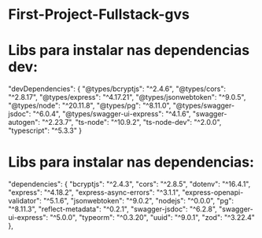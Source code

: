 # First-Project-Fullstack-gvs

# Libs para instalar nas dependencias dev: 
"devDependencies": {
    "@types/bcryptjs": "^2.4.6",
    "@types/cors": "^2.8.17",
    "@types/express": "^4.17.21",
    "@types/jsonwebtoken": "^9.0.5",
    "@types/node": "^20.11.8",
    "@types/pg": "^8.11.0",
    "@types/swagger-jsdoc": "^6.0.4",
    "@types/swagger-ui-express": "^4.1.6",
    "swagger-autogen": "^2.23.7",
    "ts-node": "^10.9.2",
    "ts-node-dev": "^2.0.0",
    "typescript": "^5.3.3"
  }

# Libs para instalar nas dependencias:
 "dependencies": {
    "bcryptjs": "^2.4.3",
    "cors": "^2.8.5",
    "dotenv": "^16.4.1",
    "express": "^4.18.2",
    "express-async-errors": "^3.1.1",
    "express-openapi-validator": "^5.1.6",
    "jsonwebtoken": "^9.0.2",
    "nodejs": "^0.0.0",
    "pg": "^8.11.3",
    "reflect-metadata": "^0.2.1",
    "swagger-jsdoc": "^6.2.8",
    "swagger-ui-express": "^5.0.0",
    "typeorm": "^0.3.20",
    "uuid": "^9.0.1",
    "zod": "^3.22.4"
  },